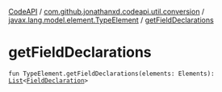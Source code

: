 [CodeAPI](../../index.md) / [com.github.jonathanxd.codeapi.util.conversion](../index.md) / [javax.lang.model.element.TypeElement](index.md) / [getFieldDeclarations](.)

# getFieldDeclarations

`fun TypeElement.getFieldDeclarations(elements: Elements): `[`List`](https://kotlinlang.org/api/latest/jvm/stdlib/kotlin.collections/-list/index.html)`<`[`FieldDeclaration`](../../com.github.jonathanxd.codeapi.base/-field-declaration/index.md)`>`